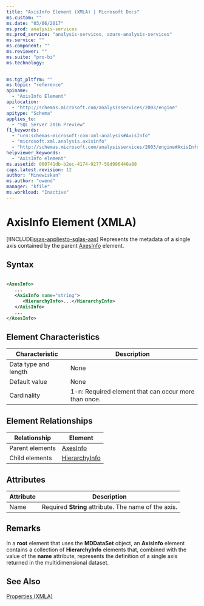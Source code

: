 ```yaml
---
title: "AxisInfo Element (XMLA) | Microsoft Docs"
ms.custom: ""
ms.date: "03/06/2017"
ms.prod: analysis-services
ms.prod_service: "analysis-services, azure-analysis-services"
ms.service: ""
ms.component: ""
ms.reviewer: ""
ms.suite: "pro-bi"
ms.technology: 
  

ms.tgt_pltfrm: ""
ms.topic: "reference"
apiname: 
  - "AxisInfo Element"
apilocation: 
  - "http://schemas.microsoft.com/analysisservices/2003/engine"
apitype: "Schema"
applies_to: 
  - "SQL Server 2016 Preview"
f1_keywords: 
  - "urn:schemas-microsoft-com:xml-analysis#AxisInfo"
  - "microsoft.xml.analysis.axisinfo"
  - "http://schemas.microsoft.com/analysisservices/2003/engine#AxisInfo"
helpviewer_keywords: 
  - "AxisInfo element"
ms.assetid: 060741db-b2ec-4174-9277-58d996440a88
caps.latest.revision: 12
author: "Minewiskan"
ms.author: "owend"
manager: "kfile"
ms.workload: "Inactive"
---
```

# AxisInfo Element (XMLA)
[!INCLUDE[ssas-appliesto-sqlas-aas](../../../includes/ssas-appliesto-sqlas-aas.md)]
  Represents the metadata of a single axis contained by the parent [AxesInfo](../../../analysis-services/xmla/xml-elements-properties/axesinfo-element-xmla.md) element.  
  
## Syntax  
  
```xml  
  
<AxesInfo>  
   ...  
   <AxisInfo name="string">  
      <HierarchyInfo>...</HierarchyInfo>  
   </AxisInfo>  
   ...  
</AxesInfo>  
```  
  
## Element Characteristics  
  
|Characteristic|Description|  
|--------------------|-----------------|  
|Data type and length|None|  
|Default value|None|  
|Cardinality|1-n: Required element that can occur more than once.|  
  
## Element Relationships  
  
|Relationship|Element|  
|------------------|-------------|  
|Parent elements|[AxesInfo](../../../analysis-services/xmla/xml-elements-properties/axesinfo-element-xmla.md)|  
|Child elements|[HierarchyInfo](../../../analysis-services/xmla/xml-elements-properties/hierarchyinfo-element-xmla.md)|  
  
## Attributes  
  
|Attribute|Description|  
|---------------|-----------------|  
|Name|Required **String** attribute. The name of the axis.|  
  
## Remarks  
 In a **root** element that uses the **MDDataSet** object, an **AxisInfo** element contains a collection of **HierarchyInfo** elements that, combined with the value of the **name** attribute, represents the definition of a single axis returned in the multidimensional dataset.  
  
## See Also  
 [Properties &#40;XMLA&#41;](../../../analysis-services/xmla/xml-elements-properties/xml-elements-properties.md)  
  
  
